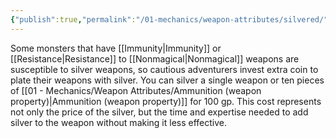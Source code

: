 ```yaml
---
{"publish":true,"permalink":"/01-mechanics/weapon-attributes/silvered/"}
---
```


Some monsters that have [[Immunity\|Immunity]] or [[Resistance\|Resistance]] to [[Nonmagical\|Nonmagical]] weapons are susceptible to silver weapons, so cautious adventurers invest extra coin to plate their weapons with silver. You can silver a single weapon or ten pieces of [[01 - Mechanics/Weapon Attributes/Ammunition (weapon property)\|Ammunition (weapon property)]] for 100 gp. This cost represents not only the price of the silver, but the time and expertise needed to add silver to the weapon without making it less effective.